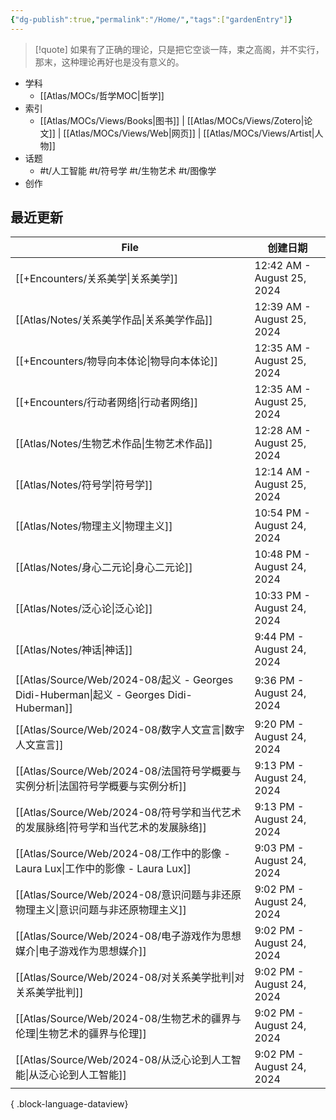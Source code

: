 ```yaml
---
{"dg-publish":true,"permalink":"/Home/","tags":["gardenEntry"]}
---
```



> [!quote] 如果有了正确的理论，只是把它空谈一阵，束之高阁，并不实行，那末，这种理论再好也是没有意义的。

- 学科
	- [[Atlas/MOCs/哲学MOC\|哲学]]
- 索引
	- [[Atlas/MOCs/Views/Books\|图书]] | [[Atlas/MOCs/Views/Zotero\|论文]] | [[Atlas/MOCs/Views/Web\|网页]] | [[Atlas/MOCs/Views/Artist\|人物]]
- 话题
	- #t/人工智能 #t/符号学 #t/生物艺术 #t/图像学
- 创作

## 最近更新

| File                                                                                   | 创建日期                       |
| -------------------------------------------------------------------------------------- | -------------------------- |
| [[+Encounters/关系美学\|关系美学]]                                                          | 12:42 AM - August 25, 2024 |
| [[Atlas/Notes/关系美学作品\|关系美学作品]]                                                      | 12:39 AM - August 25, 2024 |
| [[+Encounters/物导向本体论\|物导向本体论]]                                                      | 12:35 AM - August 25, 2024 |
| [[+Encounters/行动者网络\|行动者网络]]                                                        | 12:35 AM - August 25, 2024 |
| [[Atlas/Notes/生物艺术作品\|生物艺术作品]]                                                      | 12:28 AM - August 25, 2024 |
| [[Atlas/Notes/符号学\|符号学]]                                                            | 12:14 AM - August 25, 2024 |
| [[Atlas/Notes/物理主义\|物理主义]]                                                          | 10:54 PM - August 24, 2024 |
| [[Atlas/Notes/身心二元论\|身心二元论]]                                                        | 10:48 PM - August 24, 2024 |
| [[Atlas/Notes/泛心论\|泛心论]]                                                            | 10:33 PM - August 24, 2024 |
| [[Atlas/Notes/神话\|神话]]                                                              | 9:44 PM - August 24, 2024  |
| [[Atlas/Source/Web/2024-08/起义 - Georges Didi-Huberman\|起义 - Georges Didi-Huberman]] | 9:36 PM - August 24, 2024  |
| [[Atlas/Source/Web/2024-08/数字人文宣言\|数字人文宣言]]                                         | 9:20 PM - August 24, 2024  |
| [[Atlas/Source/Web/2024-08/法国符号学概要与实例分析\|法国符号学概要与实例分析]]                             | 9:13 PM - August 24, 2024  |
| [[Atlas/Source/Web/2024-08/符号学和当代艺术的发展脉络\|符号学和当代艺术的发展脉络]]                           | 9:13 PM - August 24, 2024  |
| [[Atlas/Source/Web/2024-08/工作中的影像 - Laura Lux\|工作中的影像 - Laura Lux]]                 | 9:03 PM - August 24, 2024  |
| [[Atlas/Source/Web/2024-08/意识问题与非还原物理主义\|意识问题与非还原物理主义]]                             | 9:02 PM - August 24, 2024  |
| [[Atlas/Source/Web/2024-08/电子游戏作为思想媒介\|电子游戏作为思想媒介]]                                 | 9:02 PM - August 24, 2024  |
| [[Atlas/Source/Web/2024-08/对关系美学批判\|对关系美学批判]]                                       | 9:02 PM - August 24, 2024  |
| [[Atlas/Source/Web/2024-08/生物艺术的疆界与伦理\|生物艺术的疆界与伦理]]                                 | 9:02 PM - August 24, 2024  |
| [[Atlas/Source/Web/2024-08/从泛心论到人工智能\|从泛心论到人工智能]]                                   | 9:02 PM - August 24, 2024  |

{ .block-language-dataview}
